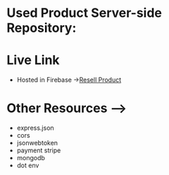 # Used Product Server-side Repository:

# Live Link
* Hosted in Firebase ->[Resell Product](https://cloud-kitchen-9bfe0.web.app/)

# Other Resources -->
* express.json
* cors
* jsonwebtoken
* payment stripe
* mongodb
* dot env